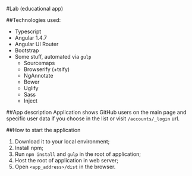 #Lab (educational app)

##Technologies used:
- Typescript
- Angular 1.4.7
- Angular UI Router
- Bootstrap
- Some stuff, automated via `gulp`
  - Sourcemaps
  - Browserify (+tsify)
  - NgAnnotate
  - Bower
  - Uglify
  - Sass
  - Inject

##App description
Application shows GitHub users on the main page and specific user data if you choose in the list or visit `/accounts/_login` url.

##How to start the application

1. Download it to your local environment;
2. Install npm;
3. Run `npm install` and `gulp` in the root of application;
4. Host the root of application in web server;
5. Open `<app_address>/dist` in the browser.
